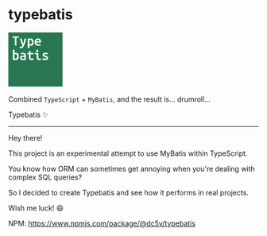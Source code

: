 # typebatis

<img src="https://raw.githubusercontent.com/dc5v/typebatis/refs/heads/main/assets/logo.png">

Combined `TypeScript` + `MyBatis`, and the result is... drumroll... 

Typebatis ✨

---

Hey there!  

This project is an experimental attempt to use MyBatis within TypeScript. 

You know how ORM can sometimes get annoying when you're dealing with complex SQL queries? 

So I decided to create Typebatis and see how it performs in real projects. 

Wish me luck! 😄

NPM: https://www.npmjs.com/package/@dc5v/typebatis